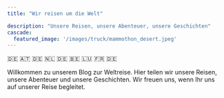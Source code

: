```yaml
---
title: "Wir reisen um die Welt"

description: "Unsere Reisen, unsere Abenteuer, unsere Geschichten"
cascade:
  featured_image: '/images/truck/mammothon_desert.jpeg'
---
```


🇩🇪 🇦🇹 🇩🇪 🇳🇱 🇩🇪 🇧🇪 🇱🇺 🇫🇷 🇩🇪

Willkommen zu unserem Blog zur Weltreise. Hier teilen wir unsere Reisen, unsere Abenteuer und unsere Geschichten. Wir freuen uns, wenn Ihr uns auf unserer Reise begleitet.